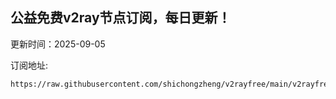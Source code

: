 ## 公益免费v2ray节点订阅，每日更新！
更新时间：2025-09-05

订阅地址:
```
https://raw.githubusercontent.com/shichongzheng/v2rayfree/main/v2rayfree
```
